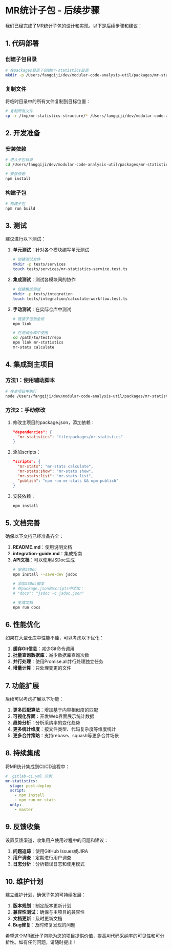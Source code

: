 # MR统计子包 - 后续步骤

我们已经完成了MR统计子包的设计和实现。以下是后续步骤和建议：

## 1. 代码部署

### 创建子包目录

```bash
# 在packages目录下创建mr-statistics目录
mkdir -p /Users/fangqiji/dev/modular-code-analysis-util/packages/mr-statistics
```

### 复制文件

将临时目录中的所有文件复制到目标位置：

```bash
# 复制所有文件
cp -r /tmp/mr-statistics-structure/* /Users/fangqiji/dev/modular-code-analysis-util/packages/mr-statistics/
```

## 2. 开发准备

### 安装依赖

```bash
# 进入子包目录
cd /Users/fangqiji/dev/modular-code-analysis-util/packages/mr-statistics

# 安装依赖
npm install
```

### 构建子包

```bash
# 构建子包
npm run build
```

## 3. 测试

建议进行以下测试：

1. **单元测试**：针对各个模块编写单元测试
   ```bash
   # 创建测试文件
   mkdir -p tests/services
   touch tests/services/mr-statistics-service.test.ts
   ```

2. **集成测试**：测试各模块间的协作
   ```bash
   # 创建集成测试
   mkdir -p tests/integration
   touch tests/integration/calculate-workflow.test.ts
   ```

3. **手动测试**：在实际仓库中测试
   ```bash
   # 链接子包到全局
   npm link
   
   # 在测试仓库中使用
   cd /path/to/test/repo
   npm link mr-statistics
   mr-stats calculate
   ```

## 4. 集成到主项目

### 方法1：使用辅助脚本

```bash
# 在主项目中执行
node /Users/fangqiji/dev/modular-code-analysis-util/packages/mr-statistics/package.json.update.js /Users/fangqiji/dev/modular-code-analysis-util/package.json
```

### 方法2：手动修改

1. 修改主项目的package.json，添加依赖：
   ```json
   "dependencies": {
     "mr-statistics": "file:packages/mr-statistics"
   }
   ```

2. 添加scripts：
   ```json
   "scripts": {
     "mr-stats": "mr-stats calculate",
     "mr-stats:show": "mr-stats show",
     "mr-stats:list": "mr-stats list",
     "publish": "npm run mr-stats && npm publish"
   }
   ```

3. 安装依赖：
   ```bash
   npm install
   ```

## 5. 文档完善

确保以下文档已经准备齐全：

1. **README.md**：使用说明文档
2. **integration-guide.md**：集成指南
3. **API文档**：可以使用JSDoc生成
   ```bash
   # 安装JSDoc
   npm install --save-dev jsdoc
   
   # 添加JSDoc脚本
   # 在package.json的scripts中添加：
   # "docs": "jsdoc -c jsdoc.json"
   
   # 生成文档
   npm run docs
   ```

## 6. 性能优化

如果在大型仓库中性能不佳，可以考虑以下优化：

1. **缓存Git信息**：减少Git命令调用
2. **批量查询数据库**：减少数据库查询次数
3. **并行处理**：使用Promise.all并行处理独立任务
4. **增量计算**：只处理变更的文件

## 7. 功能扩展

后续可以考虑扩展以下功能：

1. **更多匹配算法**：增加基于内容相似度的匹配
2. **可视化界面**：开发Web界面展示统计数据
3. **趋势分析**：分析采纳率的变化趋势
4. **更多统计维度**：按文件类型、代码复杂度等维度统计
5. **更多合并策略**：支持rebase、squash等更多合并场景

## 8. 持续集成

将MR统计集成到CI/CD流程中：

```yaml
# .gitlab-ci.yml 示例
mr-statistics:
  stage: post-deploy
  script:
    - npm install
    - npm run mr-stats
  only:
    - master
```

## 9. 反馈收集

设置反馈渠道，收集用户使用过程中的问题和建议：

1. **问题追踪**：使用GitHub Issues或JIRA
2. **用户调查**：定期进行用户调查
3. **日志分析**：分析错误日志和使用模式

## 10. 维护计划

建立维护计划，确保子包的可持续发展：

1. **版本规划**：制定版本更新计划
2. **兼容性测试**：确保与主项目的兼容性
3. **文档更新**：及时更新文档
4. **Bug修复**：及时修复发现的问题

希望这个MR统计子包能为您的项目提供价值，提高AI代码采纳率的可见性和可分析性。如有任何问题，请随时提出！